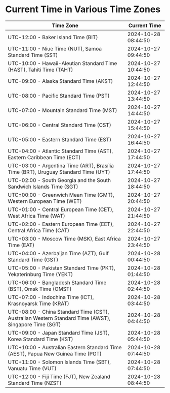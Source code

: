 # Current Time in Various Time Zones

| Time Zone | Current Time |
|-----------|--------------|
| UTC-12:00 - Baker Island Time (BIT) | 2024-10-28 08:44:50 |
| UTC-11:00 - Niue Time (NUT), Samoa Standard Time (SST) | 2024-10-27 09:44:50 |
| UTC-10:00 - Hawaii-Aleutian Standard Time (HAST), Tahiti Time (TAHT) | 2024-10-27 10:44:50 |
| UTC-09:00 - Alaska Standard Time (AKST) | 2024-10-27 12:44:50 |
| UTC-08:00 - Pacific Standard Time (PST) | 2024-10-27 13:44:50 |
| UTC-07:00 - Mountain Standard Time (MST) | 2024-10-27 14:44:50 |
| UTC-06:00 - Central Standard Time (CST) | 2024-10-27 15:44:50 |
| UTC-05:00 - Eastern Standard Time (EST) | 2024-10-27 16:44:50 |
| UTC-04:00 - Atlantic Standard Time (AST), Eastern Caribbean Time (ECT) | 2024-10-27 17:44:50 |
| UTC-03:00 - Argentina Time (ART), Brasília Time (BRT), Uruguay Standard Time (UYT) | 2024-10-27 17:44:50 |
| UTC-02:00 - South Georgia and the South Sandwich Islands Time (SGT) | 2024-10-27 18:44:50 |
| UTC±00:00 - Greenwich Mean Time (GMT), Western European Time (WET) | 2024-10-27 20:44:50 |
| UTC+01:00 - Central European Time (CET), West Africa Time (WAT) | 2024-10-27 21:44:50 |
| UTC+02:00 - Eastern European Time (EET), Central Africa Time (CAT) | 2024-10-27 22:44:50 |
| UTC+03:00 - Moscow Time (MSK), East Africa Time (EAT) | 2024-10-27 23:44:50 |
| UTC+04:00 - Azerbaijan Time (AZT), Gulf Standard Time (GST) | 2024-10-28 00:44:50 |
| UTC+05:00 - Pakistan Standard Time (PKT), Yekaterinburg Time (YEKT) | 2024-10-28 01:44:50 |
| UTC+06:00 - Bangladesh Standard Time (BST), Omsk Time (OMST) | 2024-10-28 02:44:50 |
| UTC+07:00 - Indochina Time (ICT), Krasnoyarsk Time (KRAT) | 2024-10-28 03:44:50 |
| UTC+08:00 - China Standard Time (CST), Australian Western Standard Time (AWST), Singapore Time (SGT) | 2024-10-28 04:44:50 |
| UTC+09:00 - Japan Standard Time (JST), Korea Standard Time (KST) | 2024-10-28 05:44:50 |
| UTC+10:00 - Australian Eastern Standard Time (AEST), Papua New Guinea Time (PGT) | 2024-10-28 07:44:50 |
| UTC+11:00 - Solomon Islands Time (SBT), Vanuatu Time (VUT) | 2024-10-28 07:44:50 |
| UTC+12:00 - Fiji Time (FJT), New Zealand Standard Time (NZST) | 2024-10-28 08:44:50 |
